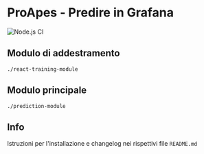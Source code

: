 # ProApes - Predire in Grafana
![Node.js CI](https://github.com/Kero2375/predire-in-grafana/workflows/Node.js%20CI/badge.svg)

## Modulo di addestramento
`./react-training-module`

## Modulo principale
`./prediction-module`

## Info
Istruzioni per l'installazione e changelog nei rispettivi file `README.md`
